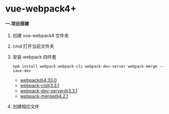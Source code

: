# vue-webpack4+

#### 一.项目搭建

1. 创建 vue-webpack4 文件夹

2. cmd 打开当前文件夹

3. 安装 webpack 四件套

   `npm install webpack webpack-cli webpack-dev-server webpack-merge --save-dev`

   + webpack@4.30.0
   + webpack-cli@3.3.1
   + webpack-dev-server@3.3.1
   + webpack-merge@4.2.1

4. 创建相应文件

   